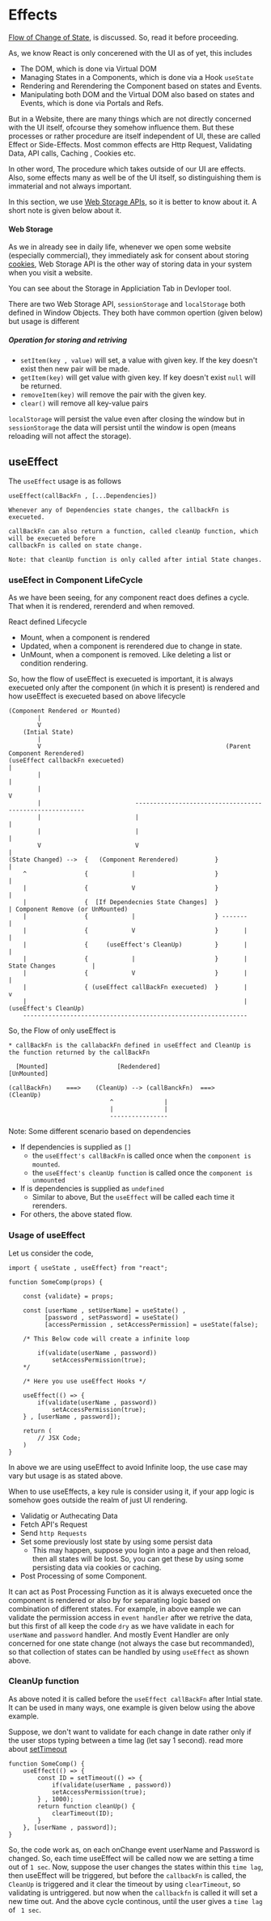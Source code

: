 # Effects

[Flow of Change of State](./4_States_and_event.md#flow-of-change-of-state), is discussed. So, read it before proceeding.

As, we know React is only concerened with the UI as of yet, this includes

- The DOM, which is done via Virtual DOM
- Managing States in a Components, which is done via a Hook `useState`
- Rendering and Rerendering the Component based on states and Events.
- Manipulating both DOM and the Virtual DOM also based on states and Events, which is done via Portals and Refs.

But in a Website, there are many things which are not directly concerned with the UI itself, ofcourse they somehow
influence them. But these processes or rather procedure are itself independent of UI, these are called Effect or
Side-Effects. Most common effects are Http Request, Validating Data, API calls, Caching , Cookies etc.

In other word, The procedure which takes outside of our UI are effects. Also, some effects many as well be of the UI
itself, so distinguishing them is immaterial and not always important.

In this section, we use [Web Storage APIs](https://developer.mozilla.org/en-US/docs/Web/API/Web_Storage_API#web_storage_concepts_and_usage), so it is better to know about it. A short note is given below about it.

#### Web Storage

As we in already see in daily life, whenever we open some website (especially commercial), they immediately ask for consent about
storing [cookies](https://developer.mozilla.org/en-US/docs/Glossary/Cookie), Web Storage API is the other way of storing data in your system when you visit a website.

You can see about the Storage in Appliciation Tab in Devloper tool.

There are two Web Storage API, `sessionStorage` and `localStorage` both defined in Window Objects. They both have
common opertion (given below) but usage is different

##### Operation for storing and retriving

- `setItem(key , value)` will set, a value with given key. If the key doesn't exist then new pair will be made.
- `getItem(key)` will get value with given key. If key doesn't exist `null` will be returned.
- `removeItem(key)` will remove the pair with the given key.
- `clear()` will remove all key-value pairs

`localStorage` will persist the value even after closing the window but in `sessionStorage` the data will persist
until the window is open (means reloading will not affect the storage).

## useEffect

The `useEffect` usage is as follows

```
useEffect(callBackFn , [...Dependencies])

Whenever any of Dependencies state changes, the callbackFn is execueted.

callBackFn can also return a function, called cleanUp function, which will be execueted before
callbackFn is called on state change.

Note: that cleanUp function is only called after intial State changes.
```

### useEfect in Component LifeCycle

As we have been seeing, for any component react does defines a cycle. That when it is rendered, rerenderd and when removed.

React defined Lifecycle

- Mount, when a component is rendered
- Updated, when a component is rerendered due to change in state.
- UnMount, when a component is removed. Like deleting a list or condition rendering.

So, how the flow of useEffect is execueted is important, it is always execueted only after the component (in which it is present)
is rendered and how useEffect is execueted based on above lifecycle

```
(Component Rendered or Mounted)
        |
        V
    (Intial State)
        |
        V                                                   (Parent Component Rerendered)
(useEffect callbackFn execueted)                                           |
        |                                                                  |
        |                                                                  V
        |                          --------------------------------------------------------
        |                          |                                                      |
        |                          |                                                      |
        V                          V                                                      |
(State Changed) -->  {   (Component Rerendered)          }                                |
    ^                {            |                      }                                |
    |                {            V                      }                                |
    |                {  [If Dependecnies State Changes]  }                                | Component Remove (or UnMounted)
    |                {            |                      } -------                        |
    |                {            V                      }       |                        |
    |                {     (useEffect's CleanUp)         }       |                        |
    |                {            |                      }       | State Changes          |
    |                {            V                      }       |                        |
    |                { (useEffect callBackFn execueted)  }       |                        v
    |                                                            |                     (useEffect's CleanUp)
    --------------------------------------------------------------

```

So, the Flow of only useEffect is

```
* callBackFn is the callabackFn defined in useEffect and CleanUp is the function returned by the callBackFn

  [Mounted]                   [Redendered]                   [UnMounted]

(callBackFn)    ===>    (CleanUp) --> (callBanckFn)  ===>     (CleanUp)
                            ^              |
                            |              |
                            ----------------
```

Note: Some different scenario based on dependencies

- If dependencies is supplied as `[]`
  - the `useEffect's callBackFn` is called once when the `component is mounted`.
  - the `useEffect's cleanUp function` is called once the `component is unmounted`
- If is dependencies is supplied as `undefined`
  - Similar to above, But the `useEffect` will be called each time it rerenders.
- For others, the above stated flow.

### Usage of useEffect

Let us consider the code,

```
import { useState , useEffect} from "react";

function SomeComp(props) {

    const {validate} = props;

    const [userName , setUserName] = useState() ,
          [password , setPassword] = useState()
          [accessPermission , setAccessPermission] = useState(false);

    /* This Below code will create a infinite loop

        if(validate(userName , password))
            setAccessPermission(true);
    */

    /* Here you use useEffect Hooks */

    useEffect(() => {
        if(validate(userName , password))
            setAccessPermission(true);
    } , [userName , password]);

    return (
        // JSX Code;
    )
}

```

In above we are using useEffect to avoid Infinite loop, the use case may vary but usage is as stated above.

When to use useEffects, a key rule is consider using it, if your app logic is somehow goes outside the realm of
just UI rendering.

- Validatig or Authecating Data
- Fetch API's Request
- Send `http Requests`
- Set some previously lost state by using some persist data
  - This may happen, suppose you login into a page and then reload, then all states will be lost. So, you can get these by using some persisting data via cookies or caching.
- Post Processing of some Component.

It can act as Post Processing Function as it is always execueted once the component is rendered or also by for separating
logic based on combination of different states. For example, in above eample we can validate the permission access in `event handler`
after we retrive the data, but this first of all keep the code `dry` as we have validate in each for `userName` and `password`
handler. And mostly Event Handler are only concerned for one state change (not always the case but recommanded), so that
collection of states can be handled by using `useEffect` as shown above.

### CleanUp function

As above noted it is called before the `useEffect callBackFn` after Intial state. It can be used in many ways, one
example is given below using the above example.

Suppose, we don't want to validate for each change in date rather only if the user stops typing between a time lag
(let say 1 second). read more about [setTimeout](https://developer.mozilla.org/en-US/docs/Web/API/setTimeout)

```
function SomeComp() {
    useEffect(() => {
        const ID = setTimeout(() => {
            if(validate(userName , password))
            setAccessPermission(true);
        } , 1000);
        return function cleanUp() {
            clearTimeout(ID);
        }
    }, [userName , password]);
}
```

So, the code work as, on each onChange event userName and Password is changed. So, each time useEffect will be called
now we are setting a time out of `1 sec`. Now, suppose the user changes the states within this `time lag`, then useEffect
will be triggered, but before the `callbackFn` is called, the `CleanUp` is triggered and it clear the timeout by using
`clearTimeout`, so validating is untriggered. but now when the `callbackfn` is called it will set a new time out. And the
above cycle continous, until the user gives a `time lag` of ` 1 sec`.
